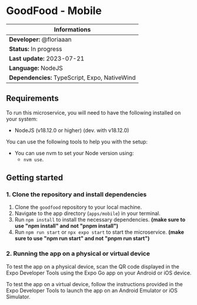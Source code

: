 # GoodFood - Mobile

| Informations                                   |
| ---------------------------------------------- |
| **Developer:** @floriaaan                      |
| **Status:** In progress                        |
| **Last update:** 2023-07-21                    |
| **Language:** NodeJS                           |
| **Dependencies:** TypeScript, Expo, NativeWind |

## Requirements

To run this microservice, you will need to have the following installed on your system:

- NodeJS (v18.12.0 or higher) (dev. with v18.12.0)

You can use the following tools to help you with the setup:

- You can use nvm to set your Node version using:
  - `nvm use`.

## Getting started

### 1. Clone the repository and install dependencies

1. Clone the `goodfood` repository to your local machine.
2. Navigate to the app directory (`apps/mobile`) in your terminal.
3. Run `npm install` to install the necessary dependencies. **(make sure to use "npm install" and not "pnpm install")**
4. Run `npm run start` or `npx expo start` to start the microservice. **(make sure to use "npm run start" and not "pnpm run start")**

### 2. Running the app on a physical or virtual device

To test the app on a physical device, scan the QR code displayed in the Expo Developer Tools using the Expo Go app on your Android or iOS device.

To test the app on a virtual device, follow the instructions provided in the Expo Developer Tools to launch the app on an Android Emulator or iOS Simulator.
